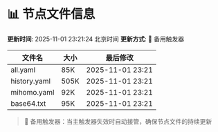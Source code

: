 # 📊 节点文件信息

**更新时间**: 2025-11-01 23:21:24 北京时间
**更新方式**: 🔄 备用触发器

| 文件名 | 大小 | 最后修改 |
|--------|------|----------|
| all.yaml | 85K | 2025-11-01 23:21 |
| history.yaml | 505K | 2025-11-01 23:21 |
| mihomo.yaml | 92K | 2025-11-01 23:21 |
| base64.txt | 95K | 2025-11-01 23:21 |

> 🔄 备用触发器：当主触发器失效时自动接管，确保节点文件的持续更新
